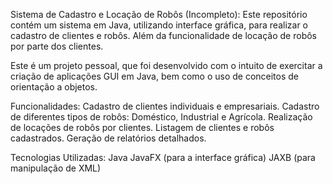 Sistema de Cadastro e Locação de Robôs (Incompleto):
Este repositório contém um sistema em Java, utilizando interface gráfica, para realizar o cadastro de clientes e robôs. Além da funcionalidade de locação de robôs por parte dos clientes.

Este é um projeto pessoal, que foi desenvolvido com o intuito de exercitar a criação de aplicações GUI em Java, bem como o uso de conceitos de orientação a objetos.

Funcionalidades:
Cadastro de clientes individuais e empresariais.
Cadastro de diferentes tipos de robôs: Doméstico, Industrial e Agrícola.
Realização de locações de robôs por clientes.
Listagem de clientes e robôs cadastrados.
Geração de relatórios detalhados.

Tecnologias Utilizadas:
Java
JavaFX (para a interface gráfica)
JAXB (para manipulação de XML)

